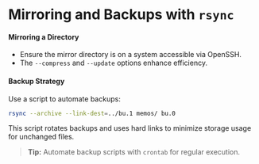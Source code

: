 
# Mirroring and Backups with `rsync`

#### Mirroring a Directory
- Ensure the mirror directory is on a system accessible via OpenSSH.
- The `--compress` and `--update` options enhance efficiency.

#### Backup Strategy
Use a script to automate backups:
```bash
rsync --archive --link-dest=../bu.1 memos/ bu.0
```

This script rotates backups and uses hard links to minimize storage usage for unchanged files.

> **Tip:** Automate backup scripts with `crontab` for regular execution.

